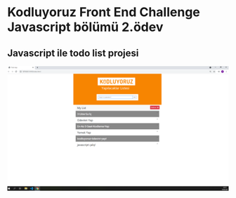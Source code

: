 # Kodluyoruz Front End Challenge Javascript bölümü 2.ödev
## Javascript ile todo list projesi
![todo](todo.png)
